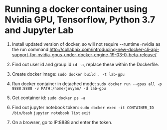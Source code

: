 # Running a docker container using Nvidia GPU, Tensorflow, Python 3.7 and Jupyter Lab

1. Install updated version of docker, so will not require --runtime=nvidia as the run command.http://collabnix.com/introducing-new-docker-cli-api-support-for-nvidia-gpus-under-docker-engine-19-03-0-beta-release/

2. Find out user id and group id `id -a`, replace these within the Dockerfile.

3. Create docker image: `sudo docker build . -t lab-gpu`

4. Run docker container in detached mode: ```sudo docker run --gpus all -p 8888:8888 -v PATH:/home/jovyan/ -d lab-gpu```

5. Get container id: `sudo docker ps -a`

6. Find out jupyter notebook token: ```sudo docker exec -it CONTAINER_ID /bin/bash```
```jupyter notebook list```
```exit```

7. On a browser, go to IP:8888 and enter the token.
